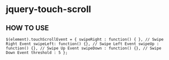 # jquery-touch-scroll

## HOW TO USE

`$(element).touchScrollEvent = {
    swipeRight : function() { }, // Swipe Right Event
    swipeLeft: function() {}, // Swipe Left Event
    swipeUp : function() {}, // Swipe Up Event
    swipeDown : function() {}, // Swipe Down Event
    threshold : 5
};`
